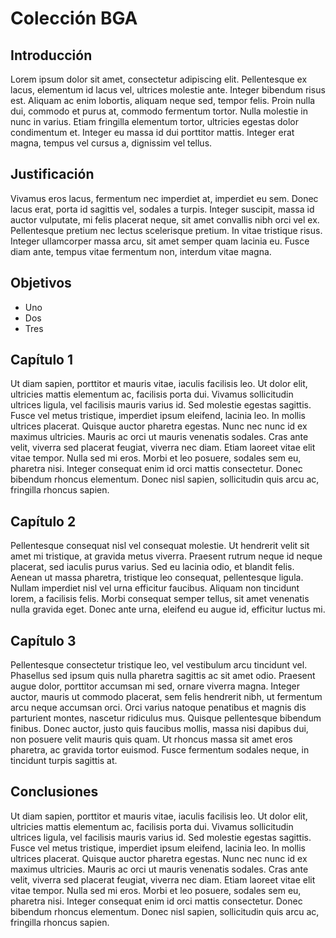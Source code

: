 # Colección BGA

## Introducción

Lorem ipsum dolor sit amet, consectetur adipiscing elit. Pellentesque ex lacus, elementum id lacus vel, ultrices molestie ante. Integer bibendum risus est. Aliquam ac enim lobortis, aliquam neque sed, tempor felis. Proin nulla dui, commodo et purus at, commodo fermentum tortor. Nulla molestie in nunc in varius. Etiam fringilla elementum tortor, ultricies egestas dolor condimentum et. Integer eu massa id dui porttitor mattis. Integer erat magna, tempus vel cursus a, dignissim vel tellus.

## Justificación

Vivamus eros lacus, fermentum nec imperdiet at, imperdiet eu sem. Donec lacus erat, porta id sagittis vel, sodales a turpis. Integer suscipit, massa id auctor vulputate, mi felis placerat neque, sit amet convallis nibh orci vel ex. Pellentesque pretium nec lectus scelerisque pretium. In vitae tristique risus. Integer ullamcorper massa arcu, sit amet semper quam lacinia eu. Fusce diam ante, tempus vitae fermentum non, interdum vitae magna.

## Objetivos

- Uno
- Dos 
- Tres



## Capítulo 1

Ut diam sapien, porttitor et mauris vitae, iaculis facilisis leo. Ut dolor elit, ultricies mattis elementum ac, facilisis porta dui. Vivamus sollicitudin ultrices ligula, vel facilisis mauris varius id. Sed molestie egestas sagittis. Fusce vel metus tristique, imperdiet ipsum eleifend, lacinia leo. In mollis ultrices placerat. Quisque auctor pharetra egestas. Nunc nec nunc id ex maximus ultricies. Mauris ac orci ut mauris venenatis sodales. Cras ante velit, viverra sed placerat feugiat, viverra nec diam. Etiam laoreet vitae elit vitae tempor. Nulla sed mi eros. Morbi et leo posuere, sodales sem eu, pharetra nisi. Integer consequat enim id orci mattis consectetur. Donec bibendum rhoncus elementum. Donec nisl sapien, sollicitudin quis arcu ac, fringilla rhoncus sapien.

## Capítulo 2 

Pellentesque consequat nisl vel consequat molestie. Ut hendrerit velit sit amet mi tristique, at gravida metus viverra. Praesent rutrum neque id neque placerat, sed iaculis purus varius. Sed eu lacinia odio, et blandit felis. Aenean ut massa pharetra, tristique leo consequat, pellentesque ligula. Nullam imperdiet nisl vel urna efficitur faucibus. Aliquam non tincidunt lorem, a facilisis felis. Morbi consequat semper tellus, sit amet venenatis nulla gravida eget. Donec ante urna, eleifend eu augue id, efficitur luctus mi.

## Capítulo 3

Pellentesque consectetur tristique leo, vel vestibulum arcu tincidunt vel. Phasellus sed ipsum quis nulla pharetra sagittis ac sit amet odio. Praesent augue dolor, porttitor accumsan mi sed, ornare viverra magna. Integer auctor, mauris ut commodo placerat, sem felis hendrerit nibh, ut fermentum arcu neque accumsan orci. Orci varius natoque penatibus et magnis dis parturient montes, nascetur ridiculus mus. Quisque pellentesque bibendum finibus. Donec auctor, justo quis faucibus mollis, massa nisi dapibus dui, non posuere velit mauris quis quam. Ut rhoncus massa sit amet eros pharetra, ac gravida tortor euismod. Fusce fermentum sodales neque, in tincidunt turpis sagittis at.

## Conclusiones

Ut diam sapien, porttitor et mauris vitae, iaculis facilisis leo. Ut dolor elit, ultricies mattis elementum ac, facilisis porta dui. Vivamus sollicitudin ultrices ligula, vel facilisis mauris varius id. Sed molestie egestas sagittis. Fusce vel metus tristique, imperdiet ipsum eleifend, lacinia leo. In mollis ultrices placerat. Quisque auctor pharetra egestas. Nunc nec nunc id ex maximus ultricies. Mauris ac orci ut mauris venenatis sodales. Cras ante velit, viverra sed placerat feugiat, viverra nec diam. Etiam laoreet vitae elit vitae tempor. Nulla sed mi eros. Morbi et leo posuere, sodales sem eu, pharetra nisi. Integer consequat enim id orci mattis consectetur. Donec bibendum rhoncus elementum. Donec nisl sapien, sollicitudin quis arcu ac, fringilla rhoncus sapien.